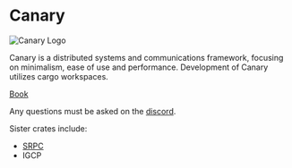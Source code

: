 # Canary
![Canary Logo](https://i.imgur.com/LIj5jXn.png)

Canary is a distributed systems and communications framework, focusing on minimalism, ease of use and performance.
Development of Canary utilizes cargo workspaces.

[Book](https://znx3p0.github.io/canary-book/)

Any questions must be asked on the [discord](https://discord.gg/hdjWqNe26h).

Sister crates include:
- [SRPC](https://github.com/znx3p0/srpc)
- IGCP
